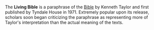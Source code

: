 The **Living Bible** is a paraphrase of the [Bible](Bible "Bible")
by Kenneth Taylor and first published by Tyndale House in 1971.
Extremely popular upon its release, scholars soon began criticizing
the paraphrase as representing more of Taylor's interpretation than
the actual meaning of the texts.




